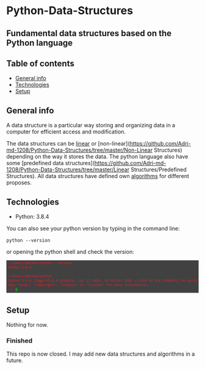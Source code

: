 # Python-Data-Structures

## Fundamental data structures based on the Python language

## Table of contents
* [General info](#general-info)
* [Technologies](#technologies)
* [Setup](#setup)

## General info
A data structure is a particular way storing and organizing data in a computer for efficient access and modification.

The data structures can be [linear](https://github.com/Adri-md-1208/Python-Data-Structures/tree/master/Linear%20Structures) or [non-linear](https://github.com/Adri-md-1208/Python-Data-Structures/tree/master/Non-Linear Structures) depending on the way it stores the data. The python language also have some [predefined data structures](https://github.com/Adri-md-1208/Python-Data-Structures/tree/master/Linear Structures/Predefined Structures).
All data structures have defined own [algorithms](https://github.com/Adri-md-1208/Python-Data_Structures/tree/master/Algorithms) for different proposes.

## Technologies
* Python: 3.8.4

You can also see your python version by typing in the command line:
````
python --version
```` 
or opening the python shell and check the version:

![Version](./tools/images/version.PNG)

## Setup
Nothing for now.

### Finished
This repo is now closed. I may add new data structures and algorithms in a future.
